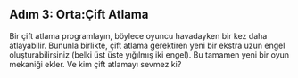 ## Adım 3: Orta:Çift Atlama

Bir çift atlama programlayın, böylece oyuncu havadayken bir kez daha atlayabilir. Bununla birlikte, çift atlama gerektiren yeni bir ekstra uzun engel oluşturabilirsiniz (belki üst üste yığılmış iki engel).
Bu tamamen yeni bir oyun mekaniği ekler. Ve kim çift atlamayı sevmez ki?

